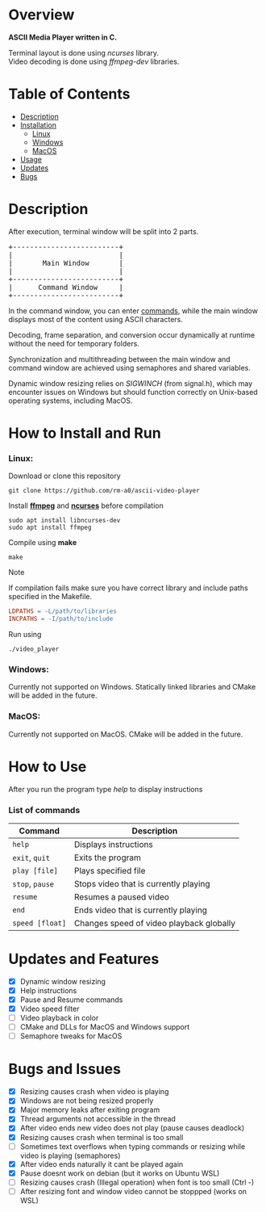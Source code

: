 # Overview
__ASCII Media Player written in C.__

Terminal layout is done using _ncurses_ library. \
Video decoding is done using _ffmpeg-dev_ libraries.

# Table of Contents
- [Description](#description)
- [Installation](#how-to-install-and-run)
    - [Linux](#linux)
    - [Windows](#windows)
    - [MacOS](#macos)
- [Usage](#how-to-use)
- [Updates](#updates-and-features)
- [Bugs](#bugs-and-issues)

# Description

After execution, terminal window will be split into 2 parts.
<pre>
+-------------------------+
|                         |
|       Main Window       |
|                         |
+-------------------------+
|      Command Window     |
+-------------------------+
</pre>
In the command window, you can enter [commands](#list-of-commands), while the main window displays most of the content using ASCII characters.

Decoding, frame separation, and conversion occur dynamically at runtime without the need for temporary folders.

Synchronization and multithreading between the main window and command window are achieved using semaphores and shared variables.

Dynamic window resizing relies on _SIGWINCH_ (from signal.h), which may encounter issues on Windows but should function correctly on Unix-based operating systems, including MacOS.
# How to Install and Run
### Linux:
Download or clone this repository 
```
git clone https://github.com/rm-a0/ascii-video-player
```
Install [__ffmpeg__](https://github.com/FFmpeg/FFmpeg) and [__ncurses__](https://github.com/mirror/ncurses) before compilation
```
sudo apt install libncurses-dev
sudo apt install ffmpeg
```
Compile using __make__
```
make
```
> [!NOTE]
> If compilation fails make sure you have correct library and include paths specified in the Makefile.
> ```makefile
> LDPATHS = -L/path/to/libraries
> INCPATHS = -I/path/to/include
> ```
Run using
```
./video_player
```
### Windows:
Currently not supported on Windows.
Statically linked libraries and CMake will be added in the future.
### MacOS:
Currently not supported on MacOS.
CMake will be added in the future.

# How to Use
After you run the program type _help_ to display instructions

### List of commands
| Command                       | Description                                 |
|-------------------------------|---------------------------------------------|
| `help`                        | Displays instructions                       |
| `exit`, `quit`                | Exits the program                           |
| `play [file]`                 | Plays specified file                        |
| `stop`, `pause`               | Stops video that is currently playing       |
| `resume`                      | Resumes a paused video                      |
| `end`                         | Ends video that is currently playing        |
| `speed [float]`               | Changes speed of video playback globally    |

# Updates and Features
- [x]  Dynamic window resizing
- [x]  Help instructions
- [x]  Pause and Resume commands
- [x]  Video speed filter
- [ ]  Video playback in color
- [ ]  CMake and DLLs for MacOS and Windows support
- [ ]  Semaphore tweaks for MacOS

# Bugs and Issues
- [x]  Resizing causes crash when video is playing
- [x]  Windows are not being resized properly
- [x]  Major memory leaks after exiting program
- [x]  Thread arguments not accessible in the thread
- [x]  After video ends new video does not play (pause causes deadlock)
- [x]  Resizing causes crash when terminal is too small
- [ ]  Sometimes text overflows when typing commands or resizing while video is playing (semaphores)
- [x]  After video ends naturally it cant be played again
- [x]  Pause doesnt work on debian (but it works on Ubuntu WSL)
- [ ]  Resizing causes crash (Illegal operation) when font is too small (Ctrl -)
- [ ]  After resizing font and window video cannot be stoppped (works on WSL)
